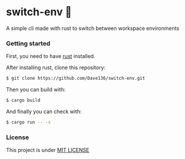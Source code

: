 # switch-env 🚀
> 
A simple cli made with rust to switch between workspace environments

### Getting started

First, you need to have [rust](https://www.rust-lang.org/tools/install) installed.

After installing rust, clone this repository:

```sh
$ git clone https://github.com/Dave136/switch-env.git
```

Then you can build with:

```sh
$ cargo build
```

And finally you can check with:

```sh
$ cargo run -- -s
```

### License

This project is under [MIT LICENSE](./LICENSE)